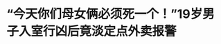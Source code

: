 <!DOCTYPE html>
<html lang="zh-CN">

<head>
    
<title>“今天你们母女俩必须死一个！”19岁男子入室行凶后竟淡定点外卖报警_腾讯新闻</title>
<meta name="keywords" content="李莉,李辉,永康,母女,外卖,大象,浙江,金华市,妇女,康复治疗">
<meta name="description" content="大象新闻记者 安芳 彭勃不会说话，无法坐立，经历近一年的抢救和康复治疗，36岁的李莉依然只能依靠哥哥照顾活着。曾经，她是一名精干的销售人员，在浙江永康一服装店做到店长的位置。2024年6月16日的一场劫难改变了一切，为保护女儿，李莉被入室抢劫的歹徒疯狂袭击，导致缺血缺氧性脑病，认知、肢体功能障碍。更为悲惨的是...">
<meta name="author" content="腾讯网">
<meta name="copyright" content="Copyright 1998 - 2025 Tencent. All Rights Reserved">
<meta property="og:type" content="news" />

<meta property="og:title" content="“今天你们母女俩必须死一个！”19岁男子入室行凶后竟淡定点外卖报警_腾讯新闻" />
<meta property="og:description" content="大象新闻记者 安芳 彭勃不会说话，无法坐立，经历近一年的抢救和康复治疗，36岁的李莉依然只能依靠哥哥照顾活着。曾经，她是一名精干的销售人员，在浙江永康一服装店做到店长的位置。2024年6月16日的一场劫难改变了一切，为保护女儿，李莉被入室抢劫的歹徒疯狂袭击，导致缺血缺氧性脑病，认知、肢体功能障碍。更为悲惨的是..." />
<meta property="og:url" content="https://news.qq.com/rain/a/20250525A02RIZ00" />
<meta property="og:image" content="https://inews.gtimg.com/news_ls/OX8omYlPURPYIgmKjapmfZ6TUAKzqZ-ZL4WO7Fs4HRZEcAA_640330/0" />
<meta property="article:author" content="大象新闻" />
<meta property="article:published_time" content="2025-05-25 10:32:06" />
<meta property="category" content="social" />

<meta name="baidu-site-verification" content="jJeIJ5X7pP" />
    <meta charset="utf-8" />
<meta http-equiv="X-UA-Compatible" content="IE=Edge" />
<meta name="viewport" content="width=device-width, initial-scale=1, shrink-to-fit=no" />
<link rel="dns-prefetch" href="mat1.gtimg.com">
<link rel="dns-prefetch" href="i.news.qq.com">
<link rel="shortcut icon" href="https://mat1.gtimg.com/qqcdn/qqindex2021/favicon.ico">
<script nomodule="true" src="https://mat1.gtimg.com/qqcdn/qqindex2021/common-static/20240515201444/core3-37-1.min.js"></script>
<script>
  try {
    if (!window.IntersectionObserver) {
      var observerScript = document.createElement('script');
      observerScript.src = "https://mat1.gtimg.com/qqcdn/qqindex2021/common-static/20241024141058/intersection-observer-polyfill.js";
      document.head.appendChild(observerScript);
    }
  } catch (error) {}
</script>

<script>
  try {
    if (!Element.prototype.scrollTo) {
      var scrollScript = document.createElement('script');
      scrollScript.src = "https://mat1.gtimg.com/qqcdn/qqindex2021/common-static/20241025153001/scroll-behavior-polyfill.js";
      document.head.appendChild(scrollScript);
    }
  } catch (error) {}
</script>
<script>
  try {
    if ('scrollRestoration' in window.history) {
      window.history.scrollRestoration = 'manual';
    }
    window.isPcClient = Boolean(window.electron) && (
      window.navigator.userAgent.indexOf('pc-client') > 0 ||
      window.navigator.userAgent.indexOf('TencentNews') > 0
    );
  } catch {}
</script>
<script>
  try {
    if (window.isPcClient) {
      var bodyStyle = document.createElement('style');
      bodyStyle.innerText = 'body{ zoom: 0.95 }';
      document.head.appendChild(bodyStyle);
    }
  } catch {}
</script>
<script>
  window.DATA = {"url":"https://view.inews.qq.com/a/20250525A02RIZ00","article_id":"20250525A02RIZ00","article_type":"0","title":"“今天你们母女俩必须死一个！”19岁男子入室行凶后竟淡定点外卖报警","desc":"大象新闻记者 安芳 彭勃不会说话，无法坐立，经历近一年的抢救和康复治疗，36岁的李莉依然只能依靠哥哥照顾活着。曾经，她是一名精干的销售人员，在浙江永康一服装店做到店长的位置。2024年6月16日的一场劫难改变了一切，为保护女儿，李莉被入室抢劫的歹徒疯狂袭击，导致缺血缺氧性脑病，认知、肢体功能障碍。更为悲惨的是...","iNewsRecommendLevel":1,"abstract":"大象新闻记者 安芳 彭勃不会说话，无法坐立，经历近一年的抢救和康复治疗，36岁的李莉依然只能依靠哥哥照顾活着。曾经，她是一名精干的销售人员，在浙江永康一服装店做到店长的位置。2024年6月16日的一场劫难改变了一切，为保护女儿，李莉被入室抢劫的歹徒疯狂袭击，导致缺血缺氧性脑病，认知、肢体功能障碍。更为悲惨的是...","catalog1":"social","ad_channel_sign":"news","introduction":"","media":"大象新闻","media_id":"17526939","pubtime":"2025-05-25 10:32:06","comment_id":"8414685472","political":0,"cmsId":"20250525A02RIZ00","cms_id":"20250525A02RIZ00","closeAllAd":0,"closeAllFavorite":false,"originContent":{"directory":{"ai_list":[{"desc":"入室歹徒滥施暴行致人重伤","link":"AIPOS_0"},{"desc":"年轻母亲舍身护女深陷困境","link":"AIPOS_1"},{"desc":"歹徒行凶后还点了外卖","link":"AIPOS_2"},{"desc":"女子大脑萎缩如90岁老人","link":"AIPOS_3"},{"desc":"嫌疑人家属拒绝露面","link":"AIPOS_4"}],"enable":1,"list":null},"key_points_show":["36岁的李莉在保护女儿免受入室抢劫歹徒侵害时，遭到疯狂袭击，导致缺血缺氧性脑病，认知、肢体功能障碍。","歹徒行凶后还点了外卖，因送错地址将外卖退回，随后报警称自己杀人。","李莉家庭已债台高筑，后续康复治疗难以为继，急需社会帮助。","然而，嫌疑人家属拒绝露面，李莉一家不得不自行承担巨额的医疗费用。","目前，李莉的病情正在逐渐好转，但家庭经济压力巨大，希望有专业的心理医生能帮助她们走出心理阴影。"],"text":"\u003cdiv class=\"rich_media_content\"\u003e\u003c!--VIDEO_0--\u003e\u003cspan style=\"text-align: center;font-size: 13px;color: rgb(136, 136, 136); line-height: 14px;margin-bottom: 22px;margin-top: 8px; display: block;\"\u003e\u003c/span\u003e\u003cp style=\"line-height: 30px; margin-bottom: 32px; margin-left: 0px; margin-right: 0px; margin-top: 0px; padding: 0px; text-align: start; text-indent: 0px\"\u003e\u003cspan style=\"letter-spacing: normal\"\u003e\u003cspan style=\"font-size: 18px\"\u003e\u003cspan style=\"color: rgb(74, 74, 74)\"\u003e大象新闻记者 安芳 彭勃\u003c/span\u003e\u003c/span\u003e\u003c/span\u003e\u003c/p\u003e\u003cp style=\"line-height: 30px; margin-bottom: 32px; margin-left: 0px; margin-right: 0px; margin-top: 0px; padding: 0px; text-align: start; text-indent: 0px\"\u003e\u003cspan style=\"letter-spacing: normal\"\u003e\u003cspan style=\"font-size: 18px\"\u003e\u003cspan style=\"color: rgb(74, 74, 74)\"\u003e\u003c!--AIPOS_0--\u003e不会说话，无法坐立，经历近一年的抢救和康复治疗，36岁的李莉依然只能依靠哥哥照顾活着。\u003c/span\u003e\u003c/span\u003e\u003c/span\u003e\u003c/p\u003e\u003cp style=\"line-height: 30px; margin-bottom: 32px; margin-left: 0px; margin-right: 0px; margin-top: 0px; padding: 0px; text-align: start; text-indent: 0px\"\u003e\u003cspan style=\"letter-spacing: normal\"\u003e\u003cspan style=\"font-size: 18px\"\u003e\u003cspan style=\"color: rgb(74, 74, 74)\"\u003e\u003c!--AIPOS_1--\u003e曾经，她是一名精干的销售人员，在浙江永康一服装店做到店长的位置。2024年6月16日的一场劫难改变了一切，为保护女儿，李莉被入室抢劫的歹徒疯狂袭击，导致缺血缺氧性脑病，认知、肢体功能障碍。\u003c/span\u003e\u003c/span\u003e\u003c/span\u003e\u003c/p\u003e\u003cp style=\"line-height: 30px; margin-bottom: 32px; margin-left: 0px; margin-right: 0px; margin-top: 0px; padding: 0px; text-align: start; text-indent: 0px\"\u003e\u003cspan style=\"letter-spacing: normal\"\u003e\u003cspan style=\"font-size: 18px\"\u003e\u003cspan style=\"color: rgb(74, 74, 74)\"\u003e更为悲惨的是，虽然歹徒落网，但19岁的他没有赔偿能力，李莉的家庭已债台高筑，后续康复治疗难以为继。\u003c/span\u003e\u003c/span\u003e\u003c/span\u003e\u003c/p\u003e\u003cp style=\"line-height: 30px; margin-bottom: 32px; margin-left: 0px; margin-right: 0px; margin-top: 0px; padding: 0px; text-align: start; text-indent: 0px\"\u003e\u003cspan style=\"letter-spacing: normal\"\u003e\u003cspan style=\"font-size: 18px\"\u003e\u003cstrong\u003e\u003cspan style=\"color: rgb(74, 74, 74)\"\u003e【意外】河南女子在浙江永康遭遇入室抢劫\u003c/span\u003e\u003c/strong\u003e\u003c/span\u003e\u003c/span\u003e\u003c/p\u003e\u003cp style=\"line-height: 30px; margin-bottom: 32px; margin-left: 0px; margin-right: 0px; margin-top: 0px; padding: 0px; text-align: start; text-indent: 0px\"\u003e\u003cspan style=\"letter-spacing: normal\"\u003e\u003cspan style=\"font-size: 18px\"\u003e\u003cspan style=\"color: rgb(74, 74, 74)\"\u003e近日，在河南新乡，大象新闻记者见到了求助人李辉，和躺在病床上的李莉。“这是我亲妹妹，可我认不出来，我第一眼认不出来。”回忆去年在重症监护室的情景，哥哥李辉依然禁不住声音颤抖，“她整个头水肿得，那真是跟肩一样宽。”\u003c/span\u003e\u003c/span\u003e\u003c/span\u003e\u003c/p\u003e\u003cp style=\"line-height: 30px; margin-bottom: 32px; margin-left: 0px; margin-right: 0px; margin-top: 0px; padding: 0px; text-align: start; text-indent: 0px\"\u003e\u003cspan style=\"letter-spacing: normal\"\u003e\u003cspan style=\"font-size: 18px\"\u003e\u003cspan style=\"color: rgb(74, 74, 74)\"\u003e2024年6月16日是个星期天。据李辉介绍，妹妹李莉当天带着女儿在她务工的服装店里忙碌。午饭过后，孩子独自上楼回家拿作业。她们租住的公寓就在服装店所在的商场楼上。万万没想到，此时房间内竟潜入了一名入室盗窃的歹徒。歹徒见到孩子，不仅没有躲闪，反而将孩子绑了起来，还将手机夺走，切断孩子与外界的联系。\u003c/span\u003e\u003c/span\u003e\u003c/span\u003e\u003c/p\u003e\u003cp style=\"-webkit-text-stroke-width: 0px; border: 0px; color: rgb(74, 74, 74); font-size: 18px; font-style: normal; font-variant-caps: normal; font-variant-ligatures: normal; font-weight: 500; letter-spacing: normal; line-height: 30px !important; margin-bottom: 32px !important; margin-left: 0px; margin-right: 0px; margin-top: 0px; orphans: 2; padding: 0px; text-align: start; text-decoration-color: initial; text-decoration-style: initial; text-decoration-thickness: initial; text-transform: none; white-space: normal; widows: 2; word-spacing: 0px\" data-exeditor-arbitrary-box=\"image-box\"\u003e\u003c!--IMG_0--\u003e\u003c/p\u003e\u003cp style=\"line-height: 30px; margin-bottom: 32px; margin-left: 0px; margin-right: 0px; margin-top: 0px; padding: 0px; text-align: start; text-indent: 0px\"\u003e\u003cspan style=\"letter-spacing: normal\"\u003e\u003cspan style=\"font-size: 18px\"\u003e\u003cspan style=\"color: rgb(74, 74, 74)\"\u003e李莉察觉孩子上楼许久未回，便打电话询问，却始终无人接听。放心不下的李莉赶紧上楼查看。公寓走廊的监控显示，李莉打开房间门的瞬间，一名持刀歹徒冲出门外，将她逼到了电梯口的位置，两人有言语交涉，几分钟后，李莉被歹徒拽回了房间。\u003c/span\u003e\u003c/span\u003e\u003c/span\u003e\u003c/p\u003e\u003cp style=\"line-height: 30px; margin-bottom: 32px; margin-left: 0px; margin-right: 0px; margin-top: 0px; padding: 0px; text-align: start; text-indent: 0px\"\u003e\u003cspan style=\"letter-spacing: normal\"\u003e\u003cspan style=\"font-size: 18px\"\u003e\u003cstrong\u003e\u003cspan style=\"color: rgb(74, 74, 74)\"\u003e【嚣张】歹徒行凶后还点了外卖\u003c/span\u003e\u003c/strong\u003e\u003c/span\u003e\u003c/span\u003e\u003c/p\u003e\u003cp style=\"line-height: 30px; margin-bottom: 32px; margin-left: 0px; margin-right: 0px; margin-top: 0px; padding: 0px; text-align: start; text-indent: 0px\"\u003e\u003cspan style=\"letter-spacing: normal\"\u003e\u003cspan style=\"font-size: 18px\"\u003e\u003cspan style=\"color: rgb(74, 74, 74)\"\u003e\u003c!--AIPOS_2--\u003e据李辉介绍，他在该案庭审现场旁听时得知，歹徒是拿李莉女儿的性命胁迫李莉放弃抵抗返回房间的。抢走财物后，歹徒并不收手，继续威胁李莉母女：“今天你们俩必须死一个！我杀完人就让警察枪毙我！”行凶后歹徒还给自己点了一份外卖，但因送错地址，他直接告诉外卖员：“送错了，我不要了，给你吧。”随后，歹徒拨通报警电话：“我杀人了，你们来抓我吧。”\u003c/span\u003e\u003c/span\u003e\u003c/span\u003e\u003c!--MID_AD_0--\u003e\u003c!--EOP_0--\u003e\u003c/p\u003e\u003c!--MID_ARTICLE_AD_0--\u003e\u003c!--PARAGRAPH_0--\u003e\u003cp style=\"line-height: 30px; margin-bottom: 32px; margin-left: 0px; margin-right: 0px; margin-top: 0px; padding: 0px; text-align: start; text-indent: 0px\"\u003e\u003cspan style=\"letter-spacing: normal\"\u003e\u003cspan style=\"font-size: 18px\"\u003e\u003cspan style=\"color: rgb(74, 74, 74)\"\u003e当警察赶到现场破门而入时，房间内的景象令人触目惊心。歹徒不仅抢劫了李莉身上的财物，还对她实施了残忍的暴力行为。警方告诉李辉，歹徒先是用手掐住妹妹的脖子长达十几分钟，随后又用衣服勒住妹妹的脖子，直到昏死过去。在妹妹失去意识后，歹徒还嫌她呼吸的声音吵闹，竟用枕头捂住她的头部。13岁的外甥女目睹了整个过程，心中充满恐惧。\u003c/span\u003e\u003c/span\u003e\u003c/span\u003e\u003c/p\u003e\u003cp style=\"-webkit-text-stroke-width: 0px; border: 0px; color: rgb(74, 74, 74); font-size: 18px; font-style: normal; font-variant-caps: normal; font-variant-ligatures: normal; font-weight: 500; letter-spacing: normal; line-height: 30px !important; margin-bottom: 32px !important; margin-left: 0px; margin-right: 0px; margin-top: 0px; orphans: 2; padding: 0px; text-align: start; text-decoration-color: initial; text-decoration-style: initial; text-decoration-thickness: initial; text-transform: none; white-space: normal; widows: 2; word-spacing: 0px\" data-exeditor-arbitrary-box=\"image-box\"\u003e\u003c!--IMG_1--\u003e\u003c/p\u003e\u003cp style=\"text-align: center\" class=\"qqnews_image_desc\"\u003e\u003cspan style=\"font-size: 14px\"\u003e\u003cspan style=\"color: rgb(102, 102, 102)\"\u003e(李莉和女儿事发前的日常生活照)\u003c/span\u003e\u003c/span\u003e\u003c/p\u003e\u003cp style=\"line-height: 30px; margin-bottom: 32px; margin-left: 0px; margin-right: 0px; margin-top: 0px; padding: 0px; text-align: start; text-indent: 0px\"\u003e\u003cspan style=\"letter-spacing: normal\"\u003e\u003cspan style=\"font-size: 18px\"\u003e\u003cspan style=\"color: rgb(74, 74, 74)\"\u003e李辉介绍，妹妹被送往当地医院后，四肢僵硬，头部严重水肿，眼睛无法睁开，没有任何意识，被诊断为缺血缺氧性脑病。李辉闻讯赶到浙江永康见到在重症监护室的妹妹时，她的头部肿胀得如同肩膀一样宽，面容几乎无法辨认。\u003c/span\u003e\u003c/span\u003e\u003c/span\u003e\u003c/p\u003e\u003cp style=\"-webkit-text-stroke-width: 0px; border: 0px; color: rgb(74, 74, 74); font-size: 18px; font-style: normal; font-variant-caps: normal; font-variant-ligatures: normal; font-weight: 500; letter-spacing: normal; line-height: 30px !important; margin-bottom: 32px !important; margin-left: 0px; margin-right: 0px; margin-top: 0px; orphans: 2; padding: 0px; text-align: start; text-decoration-color: initial; text-decoration-style: initial; text-decoration-thickness: initial; text-transform: none; white-space: normal; widows: 2; word-spacing: 0px\" data-exeditor-arbitrary-box=\"image-box\"\u003e\u003c!--IMG_2--\u003e\u003c/p\u003e\u003cp style=\"line-height: 30px; margin-bottom: 32px; margin-left: 0px; margin-right: 0px; margin-top: 0px; padding: 0px; text-align: start; text-indent: 0px\"\u003e\u003cspan style=\"letter-spacing: normal\"\u003e\u003cspan style=\"font-size: 18px\"\u003e\u003cspan style=\"color: rgb(74, 74, 74)\"\u003e经过医生的全力抢救，李莉才逐渐恢复了部分意识，但身体机能受到严重影响。随后，当地组织了专家会诊。专家认为，虽然李莉的病情十分严重，但仍有挽回的希望，建议尽早针对脑部缺氧进行高压氧治疗。然而，永康当地医院并不具备高压氧治疗的条件。家人迅速将她转院至杭州武警医院。随后，李莉意识逐渐恢复，但一直无法用语言沟通，也无法坐起。\u003c/span\u003e\u003c/span\u003e\u003c/span\u003e\u003c!--MID_AD_1--\u003e\u003c!--EOP_1--\u003e\u003c/p\u003e\u003c!--MID_ARTICLE_AD_1--\u003e\u003c!--PARAGRAPH_1--\u003e\u003cp style=\"line-height: 30px; margin-bottom: 32px; margin-left: 0px; margin-right: 0px; margin-top: 0px; padding: 0px; text-align: start; text-indent: 0px\"\u003e\u003cspan style=\"letter-spacing: normal\"\u003e\u003cspan style=\"font-size: 18px\"\u003e\u003cstrong\u003e\u003cspan style=\"color: rgb(74, 74, 74)\"\u003e【伤痛】36岁女子大脑萎缩如90岁老人\u003c/span\u003e\u003c/strong\u003e\u003c/span\u003e\u003c/span\u003e\u003c/p\u003e\u003cp style=\"line-height: 30px; margin-bottom: 32px; margin-left: 0px; margin-right: 0px; margin-top: 0px; padding: 0px; text-align: start; text-indent: 0px\"\u003e\u003cspan style=\"letter-spacing: normal\"\u003e\u003cspan style=\"font-size: 18px\"\u003e\u003cspan style=\"color: rgb(74, 74, 74)\"\u003e\u003c!--AIPOS_3--\u003e去年10月，李莉做了脑部CT，医生告诉李辉，李莉的年龄是36岁，然而她的大脑萎缩程度相当于八九十岁的老人。尽管如此，家人仍然没有放弃她的康复治疗。家人又带着她回到河南老家，目前在新乡一中医院进行康复治疗。\u003c/span\u003e\u003c/span\u003e\u003c/span\u003e\u003c/p\u003e\u003cp style=\"-webkit-text-stroke-width: 0px; border: 0px; color: rgb(74, 74, 74); font-size: 18px; font-style: normal; font-variant-caps: normal; font-variant-ligatures: normal; font-weight: 500; letter-spacing: normal; line-height: 30px !important; margin-bottom: 32px !important; margin-left: 0px; margin-right: 0px; margin-top: 0px; orphans: 2; padding: 0px; text-align: start; text-decoration-color: initial; text-decoration-style: initial; text-decoration-thickness: initial; text-transform: none; white-space: normal; widows: 2; word-spacing: 0px\" data-exeditor-arbitrary-box=\"image-box\"\u003e\u003c!--IMG_3--\u003e\u003c/p\u003e\u003cp style=\"line-height: 30px; margin-bottom: 32px; margin-left: 0px; margin-right: 0px; margin-top: 0px; padding: 0px; text-align: start; text-indent: 0px\"\u003e\u003cspan style=\"letter-spacing: normal\"\u003e\u003cspan style=\"font-size: 18px\"\u003e\u003cspan style=\"color: rgb(74, 74, 74)\"\u003e“你看关节，这都属于屈曲，张力都比较高，伸都伸不开。她主要是一个缺血缺氧性脑病引起的认知、肢体功能障碍，现在后遗症还是比较明显，恢复起来比较慢。”张永利是李莉的主治医生，他告诉记者，现在李莉在接受艾灸、经络疏通疗法、针灸、局部中医理疗等康复治疗手法，目前认知改善还不错，可以有简单的肢体交流，肢体功能僵硬也有好转。\u003c/span\u003e\u003c/span\u003e\u003c/span\u003e\u003c!--MID_AD_2--\u003e\u003c!--EOP_2--\u003e\u003c/p\u003e\u003c!--MID_ARTICLE_AD_2--\u003e\u003c!--PARAGRAPH_2--\u003e\u003cp style=\"line-height: 30px; margin-bottom: 32px; margin-left: 0px; margin-right: 0px; margin-top: 0px; padding: 0px; text-align: start; text-indent: 0px\"\u003e\u003cspan style=\"letter-spacing: normal\"\u003e\u003cspan style=\"font-size: 18px\"\u003e\u003cspan style=\"color: rgb(74, 74, 74)\"\u003e这场突如其来的灾难不仅给李莉的身体带来了巨大的伤害，还给她的心理造成了深深的创伤。她时常会因为惊吓过度而半夜惊醒，醒来后便哭得十分伤心。她无法接受自己变成如今这般模样，这种心理压力让她难以承受。李辉不得不放弃工作，全身心照顾和陪伴妹妹。同时，李莉也急需专业的心理疏导来帮助她走出阴影。\u003c/span\u003e\u003c/span\u003e\u003c/span\u003e\u003c!--MID_AD_3--\u003e\u003c!--EOP_3--\u003e\u003c/p\u003e\u003c!--MID_ARTICLE_AD_3--\u003e\u003c!--PARAGRAPH_3--\u003e\u003cp style=\"line-height: 30px; margin-bottom: 32px; margin-left: 0px; margin-right: 0px; margin-top: 0px; padding: 0px; text-align: start; text-indent: 0px\"\u003e\u003cspan style=\"letter-spacing: normal\"\u003e\u003cspan style=\"font-size: 18px\"\u003e\u003cspan style=\"color: rgb(74, 74, 74)\"\u003e与此同时，目睹了整个暴行过程的13岁女孩也受到了极大的心理打击。尽管家人和学校老师以及永康当地妇联、红十字会都曾尝试对她进行心理疏导，但她始终不愿意与人沟通，内心的伤痛难以抚平。而李莉的丈夫之前就患有抑郁症，现在因为家庭变故，病情愈加严重。\u003c/span\u003e\u003c/span\u003e\u003c/span\u003e\u003c/p\u003e\u003cp style=\"line-height: 30px; margin-bottom: 32px; margin-left: 0px; margin-right: 0px; margin-top: 0px; padding: 0px; text-align: start; text-indent: 0px\"\u003e\u003cspan style=\"letter-spacing: normal\"\u003e\u003cspan style=\"font-size: 18px\"\u003e\u003cstrong\u003e\u003cspan style=\"color: rgb(74, 74, 74)\"\u003e【求助】嫌疑人家属拒绝露面 女子一家急需社会帮助\u003c/span\u003e\u003c/strong\u003e\u003c/span\u003e\u003c/span\u003e\u003c/p\u003e\u003cp style=\"line-height: 30px; margin-bottom: 32px; margin-left: 0px; margin-right: 0px; margin-top: 0px; padding: 0px; text-align: start; text-indent: 0px\"\u003e\u003cspan style=\"letter-spacing: normal\"\u003e\u003cspan style=\"font-size: 18px\"\u003e\u003cspan style=\"color: rgb(74, 74, 74)\"\u003e\u003c!--AIPOS_4--\u003e实施这起恶性案件的犯罪嫌疑人目前已被警方控制，但19岁的他并不具备赔偿能力。案发至今，犯罪嫌疑人父母始终未曾露面，这使得李辉一家不得不自行承担巨额的医疗费用。永康当地政府和派出所虽然尽力帮助他们筹集救助金，申请低保等补助，但长期的治疗和康复费用已将李辉兄妹的家庭掏空。李辉告诉记者，目前，他们已经花费了八九十万的治疗费用，为了给妹妹治病，李辉四处借钱，甚至在网上各个平台借贷。\u003c/span\u003e\u003c/span\u003e\u003c/span\u003e\u003c/p\u003e\u003cp style=\"-webkit-text-stroke-width: 0px; border: 0px; color: rgb(74, 74, 74); font-size: 18px; font-style: normal; font-variant-caps: normal; font-variant-ligatures: normal; font-weight: 500; letter-spacing: normal; line-height: 30px !important; margin-bottom: 32px !important; margin-left: 0px; margin-right: 0px; margin-top: 0px; orphans: 2; padding: 0px; text-align: start; text-decoration-color: initial; text-decoration-style: initial; text-decoration-thickness: initial; text-transform: none; white-space: normal; widows: 2; word-spacing: 0px\" data-exeditor-arbitrary-box=\"image-box\"\u003e\u003c!--IMG_4--\u003e\u003c/p\u003e\u003cp style=\"line-height: 30px; margin-bottom: 32px; margin-left: 0px; margin-right: 0px; margin-top: 0px; padding: 0px; text-align: start; text-indent: 0px\"\u003e\u003cspan style=\"letter-spacing: normal\"\u003e\u003cspan style=\"font-size: 18px\"\u003e\u003cspan style=\"color: rgb(74, 74, 74)\"\u003e如今，李莉的病情正在逐渐好转。哪怕最后的结果仅仅是能实现生活自理，李辉和家人也甘愿拼尽所有。然而，长期的治疗康复已让他们债台高筑，接下来的康复治疗如何支撑，李辉一筹莫展。另外，李莉和她的女儿一直生活在惊惧之中，这也让李辉心痛不已，他希望有专业的心理医生能帮助她们走出心理阴影。\u003c/span\u003e\u003c/span\u003e\u003c/span\u003e\u003c!--MID_AD_4--\u003e\u003c!--EOP_4--\u003e\u003c/p\u003e\u003c!--MID_ARTICLE_AD_4--\u003e\u003c!--PARAGRAPH_4--\u003e\u003cp style=\"line-height: 30px; margin-bottom: 32px; margin-left: 0px; margin-right: 0px; margin-top: 0px; padding: 0px; text-align: start; text-indent: 0px\"\u003e\u003cspan style=\"letter-spacing: normal\"\u003e\u003cspan style=\"font-size: 18px\"\u003e\u003cspan style=\"color: rgb(74, 74, 74)\"\u003e(文中李辉、李莉均为化名)\u003c/span\u003e\u003c/span\u003e\u003c/span\u003e\u003c/p\u003e\u003cp style=\"line-height: 30px; margin-bottom: 32px; margin-left: 0px; margin-right: 0px; margin-top: 0px; padding: 0px; text-align: center; text-indent: 0px\"\u003e\u003cspan style=\"letter-spacing: normal\"\u003e\u003cspan style=\"font-size: 18px\"\u003e\u003cspan style=\"color: rgb(74, 74, 74)\"\u003e急难愁盼，找大象帮\u003c/span\u003e\u003c/span\u003e\u003c/span\u003e\u003c/p\u003e\u003cp style=\"line-height: 30px; margin-bottom: 32px; margin-left: 0px; margin-right: 0px; margin-top: 0px; padding: 0px; text-align: center; text-indent: 0px\"\u003e\u003cspan style=\"letter-spacing: normal\"\u003e\u003cspan style=\"font-size: 18px\"\u003e\u003cspan style=\"color: rgb(74, 74, 74)\"\u003e如果你有任何问题\u003c/span\u003e\u003c/span\u003e\u003c/span\u003e\u003c/p\u003e\u003cp style=\"line-height: 30px; margin-bottom: 32px; margin-left: 0px; margin-right: 0px; margin-top: 0px; padding: 0px; text-align: center; text-indent: 0px\"\u003e\u003cspan style=\"letter-spacing: normal\"\u003e\u003cspan style=\"font-size: 18px\"\u003e\u003cspan style=\"color: rgb(74, 74, 74)\"\u003e都可以扫描二维码一键求助\u003c/span\u003e\u003c/span\u003e\u003c/span\u003e\u003c/p\u003e\u003cp style=\"line-height: 30px; margin-bottom: 32px; margin-left: 0px; margin-right: 0px; margin-top: 0px; padding: 0px; text-align: center; text-indent: 0px\"\u003e\u003cspan style=\"letter-spacing: normal\"\u003e\u003cspan style=\"font-size: 18px\"\u003e\u003cspan style=\"color: rgb(74, 74, 74)\"\u003e或拨打电话0371-65888888\u003c/span\u003e\u003c/span\u003e\u003c/span\u003e\u003c/p\u003e\u003cp style=\"line-height: 30px; margin-bottom: 32px; margin-left: 0px; margin-right: 0px; margin-top: 0px; padding: 0px; text-align: center; text-indent: 0px\"\u003e\u003cspan style=\"letter-spacing: normal\"\u003e\u003cspan style=\"font-size: 18px\"\u003e\u003cspan style=\"color: rgb(74, 74, 74)\"\u003e河南广电全媒体记者和相关部门一起关注您的难题！\u003c/span\u003e\u003c/span\u003e\u003c/span\u003e\u003c/p\u003e\u003cdiv powered-by=\"qqnews_ex-editor\"\u003e\u003c/div\u003e\u003cstyle\u003e.rich_media_content{--news-tabel-th-night-color: #444444;--news-font-day-color: #333;--news-font-night-color: #d9d9d9;--news-bottom-distance: 22px}.rich_media_content p:not([data-exeditor-arbitrary-box=image-box]){letter-spacing:.5px;line-height:30px;margin-bottom:var(--news-bottom-distance);word-wrap:break-word}.rich_media_content{color:var(--news-font-day-color);font-size:18px}@media(prefers-color-scheme:dark){body:not([data-weui-theme=light]):not([dark-mode-disable=true]) .rich_media_content p:not([data-exeditor-arbitrary-box=image-box]){letter-spacing:.5px;line-height:30px;margin-bottom:var(--news-bottom-distance);word-wrap:break-word}body:not([data-weui-theme=light]):not([dark-mode-disable=true]) .rich_media_content{color:var(--news-font-night-color)}}.data_color_scheme_dark .rich_media_content p:not([data-exeditor-arbitrary-box=image-box]){letter-spacing:.5px;line-height:30px;margin-bottom:var(--news-bottom-distance);word-wrap:break-word}.data_color_scheme_dark .rich_media_content{color:var(--news-font-night-color)}.data_color_scheme_dark .rich_media_content{font-size:18px}.rich_media_content p[data-exeditor-arbitrary-box=image-box]{margin-bottom:11px}.rich_media_content\u003ediv:not(.qnt-video),.rich_media_content\u003esection{margin-bottom:var(--news-bottom-distance)}.rich_media_content hr{margin-bottom:var(--news-bottom-distance)}.rich_media_content .link_list{margin:0;margin-top:20px;min-height:0!important}.rich_media_content blockquote{background:#f9f9f9;border-left:6px solid #ccc;margin:1.5em 10px;padding:.5em 10px}.rich_media_content blockquote p{margin-bottom:0!important}.data_color_scheme_dark .rich_media_content blockquote{background:#323232}@media(prefers-color-scheme:dark){body:not([data-weui-theme=light]):not([dark-mode-disable=true]) .rich_media_content blockquote{background:#323232}}.rich_media_content ol[data-ex-list]{--ol-start: 1;--ol-list-style-type: decimal;list-style-type:none;counter-reset:olCounter calc(var(--ol-start,1) - 1);position:relative}.rich_media_content ol[data-ex-list]\u003eli\u003e:first-child::before{content:counter(olCounter,var(--ol-list-style-type)) '. ';counter-increment:olCounter;font-variant-numeric:tabular-nums;display:inline-block}.rich_media_content ul[data-ex-list]{--ul-list-style-type: circle;list-style-type:none;position:relative}.rich_media_content ul[data-ex-list].nonUnicode-list-style-type\u003eli\u003e:first-child::before{content:var(--ul-list-style-type) ' ';font-variant-numeric:tabular-nums;display:inline-block;transform:scale(0.5)}.rich_media_content ul[data-ex-list].unicode-list-style-type\u003eli\u003e:first-child::before{content:var(--ul-list-style-type) ' ';font-variant-numeric:tabular-nums;display:inline-block;transform:scale(0.8)}.rich_media_content ol:not([data-ex-list]){padding-left:revert}.rich_media_content ul:not([data-ex-list]){padding-left:revert}.rich_media_content table{display:table;border-collapse:collapse;margin-bottom:var(--news-bottom-distance)}.rich_media_content table th,.rich_media_content table td{word-wrap:break-word;border:1px solid #ddd;white-space:nowrap;padding:2px 5px}.rich_media_content table th{font-weight:700;background-color:#f0f0f0;text-align:left}.rich_media_content table p{margin-bottom:0!important}.data_color_scheme_dark .rich_media_content table th{background:var(--news-tabel-th-night-color)}@media(prefers-color-scheme:dark){body:not([data-weui-theme=light]):not([dark-mode-disable=true]) .rich_media_content table th{background:var(--news-tabel-th-night-color)}}.rich_media_content .qqnews_image_desc,.rich_media_content p[type=om-image-desc]{line-height:20px!important;text-align:center!important;font-size:14px!important;color:#666!important}.rich_media_content div[data-exeditor-arbitrary-box=wrap]:not([data-exeditor-arbitrary-box-special-style]){max-width:100%}.rich_media_content .qqnews-content{--wmfont: 0;--wmcolor: transparent;font-size:var(--wmfont);color:var(--wmcolor);line-height:var(--wmfont)!important;margin-bottom:var(--wmfont)!important}.rich_media_content .qqnews_sign_emphasis{background:#f7f7f7}.rich_media_content .qqnews_sign_emphasis ol{word-wrap:break-word;border:none;color:#5c5c5c;line-height:28px;list-style:none;margin:14px 0 6px;padding:16px 15px 4px}.rich_media_content .qqnews_sign_emphasis p{margin-bottom:12px!important}.rich_media_content .qqnews_sign_emphasis ol\u003eli\u003ep{padding-left:30px}.rich_media_content .qqnews_sign_emphasis ol\u003eli{list-style:none}.rich_media_content .qqnews_sign_emphasis ol\u003eli\u003ep:first-child::before{margin-left:-30px;content:counter(olCounter,decimal) ''!important;counter-increment:olCounter!important;font-variant-numeric:tabular-nums!important;background:#37f;border-radius:2px;color:#fff;font-size:15px;font-style:normal;text-align:center;line-height:18px;width:18px;height:18px;margin-right:12px;position:relative;top:-1px}.data_color_scheme_dark .rich_media_content .qqnews_sign_emphasis{background:#262626}.data_color_scheme_dark .rich_media_content .qqnews_sign_emphasis ol\u003eli\u003ep{color:#a9a9a9}@media(prefers-color-scheme:dark){body:not([data-weui-theme=light]):not([dark-mode-disable=true]) .rich_media_content .qqnews_sign_emphasis{background:#262626}body:not([data-weui-theme=light]):not([dark-mode-disable=true]) .rich_media_content .qqnews_sign_emphasis ol\u003eli\u003ep{color:#a9a9a9}}.rich_media_content h1,.rich_media_content h2,.rich_media_content h3,.rich_media_content h4,.rich_media_content h5,.rich_media_content h6{margin-bottom:var(--news-bottom-distance);font-weight:700}.rich_media_content h1{font-size:20px}.rich_media_content h2,.rich_media_content h3{font-size:19px}.rich_media_content h4,.rich_media_content h5,.rich_media_content h6{font-size:18px}.rich_media_content li:empty{display:none}.rich_media_content ul,.rich_media_content ol{margin-bottom:var(--news-bottom-distance)}.rich_media_content div\u003ep:only-child{margin-bottom:0!important}.rich_media_content .cms-cke-widget-title-wrap p{margin-bottom:0!important}\u003c/style\u003e\u003c/div\u003e","version":"v2"},"originAttribute":{"IMG_0":{"bigOrigUrl":"https://inews.gtimg.com/om_bt/OlOrBdpdwvDJxSN7QAgvHFXGl_AikyvMsmU4BsqG7uS_cAA/0","compressUrl":"https://inews.gtimg.com/om_bt/OlOrBdpdwvDJxSN7QAgvHFXGl_AikyvMsmU4BsqG7uS_cAA/641","desc":"","fullPic":"1","height":361,"imgurl0":"https://inews.gtimg.com/om_bt/OlOrBdpdwvDJxSN7QAgvHFXGl_AikyvMsmU4BsqG7uS_cAA/0","imgurl1000":"https://inews.gtimg.com/om_bt/OlOrBdpdwvDJxSN7QAgvHFXGl_AikyvMsmU4BsqG7uS_cAA/1000","islong":0,"origUrl":"https://inews.gtimg.com/om_bt/OlOrBdpdwvDJxSN7QAgvHFXGl_AikyvMsmU4BsqG7uS_cAA/641","size":747,"style":"display: inline-block; max-width: 100%; width: 960px","thumb":"https://inews.gtimg.com/om_bt/OlOrBdpdwvDJxSN7QAgvHFXGl_AikyvMsmU4BsqG7uS_cAA_181x181s/0","url":"https://inews.gtimg.com/om_bt/OlOrBdpdwvDJxSN7QAgvHFXGl_AikyvMsmU4BsqG7uS_cAA/641","width":641},"IMG_1":{"bigOrigUrl":"https://inews.gtimg.com/om_bt/OHmhrPJE94fHR5yQpxPab5Z42BSVK1dlTfa8AAx0_rvvIAA/0","compressUrl":"https://inews.gtimg.com/om_bt/OHmhrPJE94fHR5yQpxPab5Z42BSVK1dlTfa8AAx0_rvvIAA/641","desc":"","fullPic":"1","height":361,"imgurl0":"https://inews.gtimg.com/om_bt/OHmhrPJE94fHR5yQpxPab5Z42BSVK1dlTfa8AAx0_rvvIAA/0","imgurl1000":"https://inews.gtimg.com/om_bt/OHmhrPJE94fHR5yQpxPab5Z42BSVK1dlTfa8AAx0_rvvIAA/1000","islong":0,"origUrl":"https://inews.gtimg.com/om_bt/OHmhrPJE94fHR5yQpxPab5Z42BSVK1dlTfa8AAx0_rvvIAA/1000","size":1775,"style":"display: inline-block; max-width: 100%; width: 960px","thumb":"https://inews.gtimg.com/om_bt/OHmhrPJE94fHR5yQpxPab5Z42BSVK1dlTfa8AAx0_rvvIAA_181x181s/0","url":"https://inews.gtimg.com/om_bt/OHmhrPJE94fHR5yQpxPab5Z42BSVK1dlTfa8AAx0_rvvIAA/641","width":641},"IMG_2":{"bigOrigUrl":"https://inews.gtimg.com/om_bt/OqsYHBQKeTEfd2ibhd2oN-EGl5lXJ2Jf4tkgSex5HIBBkAA/0","compressUrl":"https://inews.gtimg.com/om_bt/OqsYHBQKeTEfd2ibhd2oN-EGl5lXJ2Jf4tkgSex5HIBBkAA/641","desc":"","fullPic":"1","height":361,"imgurl0":"https://inews.gtimg.com/om_bt/OqsYHBQKeTEfd2ibhd2oN-EGl5lXJ2Jf4tkgSex5HIBBkAA/0","imgurl1000":"https://inews.gtimg.com/om_bt/OqsYHBQKeTEfd2ibhd2oN-EGl5lXJ2Jf4tkgSex5HIBBkAA/1000","islong":0,"origUrl":"https://inews.gtimg.com/om_bt/OqsYHBQKeTEfd2ibhd2oN-EGl5lXJ2Jf4tkgSex5HIBBkAA/641","size":802,"style":"display: inline-block; max-width: 100%; width: 960px","thumb":"https://inews.gtimg.com/om_bt/OqsYHBQKeTEfd2ibhd2oN-EGl5lXJ2Jf4tkgSex5HIBBkAA_181x181s/0","url":"https://inews.gtimg.com/om_bt/OqsYHBQKeTEfd2ibhd2oN-EGl5lXJ2Jf4tkgSex5HIBBkAA/641","width":641},"IMG_3":{"bigOrigUrl":"https://inews.gtimg.com/om_bt/OR2KY7axkb0QLHDScnB5yHwSMbVyzkmpaVJccl9a2jC1kAA/0","compressUrl":"https://inews.gtimg.com/om_bt/OR2KY7axkb0QLHDScnB5yHwSMbVyzkmpaVJccl9a2jC1kAA/641","desc":"","fullPic":"1","height":361,"imgurl0":"https://inews.gtimg.com/om_bt/OR2KY7axkb0QLHDScnB5yHwSMbVyzkmpaVJccl9a2jC1kAA/0","imgurl1000":"https://inews.gtimg.com/om_bt/OR2KY7axkb0QLHDScnB5yHwSMbVyzkmpaVJccl9a2jC1kAA/1000","islong":0,"origUrl":"https://inews.gtimg.com/om_bt/OR2KY7axkb0QLHDScnB5yHwSMbVyzkmpaVJccl9a2jC1kAA/1000","size":1936,"style":"display: inline-block; max-width: 100%; width: 960px","thumb":"https://inews.gtimg.com/om_bt/OR2KY7axkb0QLHDScnB5yHwSMbVyzkmpaVJccl9a2jC1kAA_181x181s/0","url":"https://inews.gtimg.com/om_bt/OR2KY7axkb0QLHDScnB5yHwSMbVyzkmpaVJccl9a2jC1kAA/641","width":641},"IMG_4":{"bigOrigUrl":"https://inews.gtimg.com/om_bt/O8rvh7YN1vksmy6AuA97iW7gKnwaYcR8ewpDowbt8xYLAAA/0","compressUrl":"https://inews.gtimg.com/om_bt/O8rvh7YN1vksmy6AuA97iW7gKnwaYcR8ewpDowbt8xYLAAA/641","desc":"","fullPic":"1","height":361,"imgurl0":"https://inews.gtimg.com/om_bt/O8rvh7YN1vksmy6AuA97iW7gKnwaYcR8ewpDowbt8xYLAAA/0","imgurl1000":"https://inews.gtimg.com/om_bt/O8rvh7YN1vksmy6AuA97iW7gKnwaYcR8ewpDowbt8xYLAAA/1000","islong":0,"origUrl":"https://inews.gtimg.com/om_bt/O8rvh7YN1vksmy6AuA97iW7gKnwaYcR8ewpDowbt8xYLAAA/1000","size":1933,"style":"display: inline-block; max-width: 100%; width: 960px","thumb":"https://inews.gtimg.com/om_bt/O8rvh7YN1vksmy6AuA97iW7gKnwaYcR8ewpDowbt8xYLAAA_181x181s/0","url":"https://inews.gtimg.com/om_bt/O8rvh7YN1vksmy6AuA97iW7gKnwaYcR8ewpDowbt8xYLAAA/641","width":641},"VIDEO_0":{"asDownloader":"","asSensitiveNormal":"","aspect":"1.78","desc":"","duration":"04:01","height":360,"img":"https://inews.gtimg.com/om_ls/OcWISDMpqYBlLRqbpQRwety5ec9GITnNfdoxiQgI7YQRwAA/0","jumpword":"","playmode":1,"playurl":"http://inews.qq.com/webVideo?vid=x3090dcnkfd\u0026img=https%3A%2F%2Finews.gtimg.com%2Fom_ls%2FOcWISDMpqYBlLRqbpQRwety5ec9GITnNfdoxiQgI7YQRwAA%2F0\u0026appver=16.7.1_qqcom_7.2.40","screenType":-1,"style":"","title":"入室歹徒滥施暴行致人重伤 年轻母亲舍身护女深陷困境","vid":"x3090dcnkfd","videosourcetype":1,"width":640}},"selfDeclare":{},"userAddress":"河南","card":{"chlid":"17526939","chlname":"大象新闻","desc":"河南广播电视台大象新闻客户端官方企鹅号\n求助报料：0371-6588 8888","icon":"http://inews.gtimg.com/newsapp_ls/0/13790393390_200200/0","msgEntry":1,"uin":"ec883414843691e58a5924aaa4396362fa","update_frequency":"0","vip_desc":"河南广电集团《大象新闻》官方账号","vip_icon_night":"http://inews.gtimg.com/newsapp_ls/0/14876052067/0","vip_place":"left","vip_type":"30012","vip_icon":"http://inews.gtimg.com/newsapp_ls/0/14876051701/0","vip_type_new":"30012","suid":"8QMc2Xxa7YIUuTo=","liveInfo":{"roomID":"1366716512","roomStatus":"2","cms_id":"PLV2025052405100200","article_type":"575"},"cpLevel":1},"interationCount":{"like":43,"collect":7,"share":10},"payment_info":{},"article_is_pay":false,"payment_column_info_v1":{"is_column_pay":false,"read_count_all":0},"tag_info_item":null,"contentWordsNum":1955,"extraProperty":{"FeedbackDetailDisableInsert":1,"zanSkinType":""},"relateWelfare":{},"aiSwitch":true,"isOversize":false,"videoArr":[]};
</script>
<script>
  window.channelInfo = {"channelConfig":{"channelNav":[{"_auto_id":"1","active_alien_img":"","alien_img":"","channel_id":"news_news_home","is_local":"0","link":"https://www.qq.com","name_cn":"首页","name_en":"home"},{"_auto_id":"2","active_alien_img":"","alien_img":"","channel_id":"news_news_top","is_local":"0","link":"","name_cn":"要闻","name_en":"news"},{"_auto_id":"4","active_alien_img":"","alien_img":"","channel_id":"news_news_bj","is_local":"1","link":"","name_cn":"北京","name_en":"bj"},{"_auto_id":"5","active_alien_img":"","alien_img":"","channel_id":"news_news_finance","is_local":"0","link":"","name_cn":"财经","name_en":"finance"},{"_auto_id":"6","active_alien_img":"","alien_img":"","channel_id":"news_news_tech","is_local":"0","link":"","name_cn":"科技","name_en":"tech"},{"_auto_id":"7","active_alien_img":"","alien_img":"","channel_id":"tv","is_local":"0","link":"https://v.qq.com/channel/tv/?ptag=qqnews","name_cn":"电视剧","name_en":"tv"},{"_auto_id":"8","active_alien_img":"","alien_img":"","channel_id":"news_news_qa","is_local":"0","link":"","name_cn":"热问","name_en":"qa"},{"_auto_id":"9","active_alien_img":"","alien_img":"","channel_id":"news_news_ent","is_local":"0","link":"","name_cn":"娱乐","name_en":"ent"},{"_auto_id":"10","active_alien_img":"","alien_img":"","channel_id":"variety","is_local":"0","link":"https://v.qq.com/channel/variety/?ptag=qqnews","name_cn":"综艺","name_en":"variety"},{"_auto_id":"11","active_alien_img":"","alien_img":"","channel_id":"news_news_sports","is_local":"0","link":"","name_cn":"体育","name_en":"sports"},{"_auto_id":"13","active_alien_img":"","alien_img":"","channel_id":"news_news_nba","is_local":"0","link":"","name_cn":"NBA","name_en":"nba"},{"_auto_id":"14","active_alien_img":"","alien_img":"","channel_id":"news_news_world","is_local":"0","link":"","name_cn":"国际","name_en":"world"},{"_auto_id":"15","active_alien_img":"","alien_img":"","channel_id":"news_news_mil","is_local":"0","link":"","name_cn":"军事","name_en":"milite"},{"_auto_id":"16","active_alien_img":"","alien_img":"","channel_id":"news_news_auto","is_local":"0","link":"","name_cn":"汽车","name_en":"auto"},{"_auto_id":"17","active_alien_img":"","alien_img":"","channel_id":"news_news_house","is_local":"0","link":"","name_cn":"房产","name_en":"house"},{"_auto_id":"18","active_alien_img":"","alien_img":"","channel_id":"news_news_edu","is_local":"0","link":"","name_cn":"教育","name_en":"edu"},{"_auto_id":"19","active_alien_img":"","alien_img":"","channel_id":"news_news_antip","is_local":"0","link":"","name_cn":"健康","name_en":"health"},{"_auto_id":"20","active_alien_img":"","alien_img":"","channel_id":"news_news_video","is_local":"0","link":"","name_cn":"视频","name_en":"video"},{"_auto_id":"21","active_alien_img":"","alien_img":"","channel_id":"news_news_game","is_local":"0","link":"","name_cn":"游戏","name_en":"games"},{"_auto_id":"22","active_alien_img":"","alien_img":"","channel_id":"news_news_nchupin","is_local":"0","link":"","name_cn":"眼界","name_en":"chupin"},{"_auto_id":"24","active_alien_img":"","alien_img":"","channel_id":"news_news_football","is_local":"0","link":"","name_cn":"足球","name_en":"football"},{"_auto_id":"25","active_alien_img":"","alien_img":"","channel_id":"news_news_kepu","is_local":"0","link":"","name_cn":"科学","name_en":"kepu"},{"_auto_id":"26","active_alien_img":"","alien_img":"","channel_id":"news_news_digi","is_local":"0","link":"","name_cn":"数码","name_en":"digi"},{"_auto_id":"28","active_alien_img":"","alien_img":"","channel_id":"ymzx","is_local":"0","link":"https://gamer.qq.com/v2/cloudgame/game/96897?ichannel=txxwpc0Ftxxwpc1","name_cn":"元梦之星","name_en":"news_news_ymzx"},{"_auto_id":"31","active_alien_img":"","alien_img":"","channel_id":"movie","is_local":"0","link":"https://v.qq.com/channel/movie/?ptag=qqnews","name_cn":"电影","name_en":"movie"},{"_auto_id":"32","active_alien_img":"","alien_img":"","channel_id":"news_news_esport","is_local":"0","link":"","name_cn":"电竞","name_en":"esport"},{"_auto_id":"34","active_alien_img":"","alien_img":"","channel_id":"news_news_history","is_local":"0","link":"","name_cn":"历史","name_en":"history"},{"_auto_id":"35","active_alien_img":"","alien_img":"","channel_id":"news_news_baby","is_local":"0","link":"","name_cn":"育儿","name_en":"baby"},{"_auto_id":"36","active_alien_img":"","alien_img":"","channel_id":"hbjy","is_local":"0","link":"https://gp.qq.com/act/a20250421mnqlx/news.shtml","name_cn":"和平精英","name_en":"news_news_hbjy"},{"_auto_id":"37","active_alien_img":"","alien_img":"","channel_id":"cloud_gamer","is_local":"0","link":"https://gamer.qq.com/?ichannel=txxwpc0Ftxxwpc1","name_cn":"云游戏","name_en":"cloud_gamer"},{"_auto_id":"38","active_alien_img":"","alien_img":"","channel_id":"news_news_lic","is_local":"0","link":"","name_cn":"理财","name_en":"finance_licai"},{"_auto_id":"39","active_alien_img":"","alien_img":"","channel_id":"news_news_istock","is_local":"0","link":"","name_cn":"股票","name_en":"finance_stock"},{"_auto_id":"40","active_alien_img":"","alien_img":"","channel_id":"ren_min_shi_pin","is_local":"0","link":"https://news.qq.com/omn/author/8QMd3Hld74cbujbY?tab=om_video","name_cn":"人民视频","name_en":"ren_min_shi_pin"},{"_auto_id":"41","active_alien_img":"","alien_img":"","channel_id":"news_news_weather","is_local":"0","link":"https://tianqi.qq.com/index.htm","name_cn":"天气","name_en":"weather"}]}};
</script>
<script>
  window.articleConfig = {"rightConfig":[{"_auto_id":"1","category_key":"default","modules":"{\"moduleList\":[{\"title\":\"作者其他文章\",\"id\":\"user_article\"},{\"title\":\"精选视频\",\"id\":\"video_album\",\"videoType\":\"tag\",\"videoId\":\"aUepxrtchGM=\",\"isSticky\":0},{\"title\":\"下载条\",\"id\":\"download_banner\",\"isSticky\":1},{\"title\":\"热点榜\",\"id\":\"hot_rank_list\",\"isSticky\":1},{\"title\":\"广告推广\",\"id\":\"ssp_ad_module\",\"category\":\"ad_ssp\",\"loid\":\"109\",\"isSticky\":1},{\"title\":\"广告推广位\",\"id\":\"c2s_ad_module\",\"category\":\"right_c2s\",\"path\":\"QQcom_all_Rectangle-1|QQcom_all_Rectangle-2|QQcom_all_Rectangle-3\",\"isSticky\":1}]}"},{"_auto_id":"2","category_key":"ent","modules":"{\"moduleList\":[{\"title\":\"作者其他文章\",\"id\":\"user_article\"},{\"title\":\"精选视频\",\"id\":\"video_album\",\"videoType\":\"tag\",\"videoId\":\"aUepxrtchGM=\"},{\"title\":\"下载条\",\"id\":\"download_banner\",\"isSticky\":1},{\"title\":\"热点榜\",\"id\":\"hot_rank_list\",\"isSticky\":1},{\"title\":\"广告推广\",\"id\":\"ssp_ad_module\",\"category\":\"ad_ssp\",\"loid\":\"109\",\"isSticky\":1},{\"title\":\"广告推广\",\"id\":\"ssp_ad_module\",\"category\":\"ad_ssp\",\"loid\":\"117\",\"isSticky\":1}]}"},{"_auto_id":"3","category_key":"game","modules":"{\"moduleList\":[{\"title\":\"作者其他文章\",\"id\":\"user_article\"},{\"title\":\"精选视频\",\"id\":\"video_album\",\"videoType\":\"tag\",\"videoId\":\"aUepxrtchGM=\"},{\"title\":\"热门游戏\",\"id\":\"recommend_game\",\"isSticky\":0},{\"title\":\"下载条\",\"id\":\"download_banner\",\"isSticky\":1},{\"title\":\"热点榜\",\"id\":\"hot_rank_list\",\"isSticky\":1},{\"title\":\"广告推广\",\"id\":\"ssp_ad_module\",\"category\":\"ad_ssp\",\"loid\":\"109\",\"isSticky\":1},{\"title\":\"广告推广位\",\"id\":\"c2s_ad_module\",\"category\":\"right_c2s\",\"path\":\"QQcom_all_Rectangle-1|QQcom_all_Rectangle-2|QQcom_all_Rectangle-3\",\"isSticky\":1}]}"},{"_auto_id":"4","category_key":"tech","modules":"{\"moduleList\":[{\"title\":\"作者其他文章\",\"id\":\"user_article\"},{\"title\":\"精选视频\",\"id\":\"video_album\",\"videoType\":\"tag\",\"videoId\":\"aUepxrtchGM=\"},{\"title\":\"下载条\",\"id\":\"download_banner\",\"isSticky\":1},{\"title\":\"热点榜\",\"id\":\"hot_rank_list\",\"isSticky\":1},{\"title\":\"广告推广\",\"id\":\"ssp_ad_module\",\"category\":\"ad_ssp\",\"loid\":\"109\",\"isSticky\":1},{\"title\":\"广告推广位\",\"id\":\"c2s_ad_module\",\"category\":\"right_c2s\",\"path\":\"QQcom_all_Rectangle-1|QQcom_all_Rectangle-2|QQcom_all_Rectangle-3\",\"isSticky\":1}]}"},{"_auto_id":"5","category_key":"finance","modules":"{\"moduleList\":[{\"title\":\"作者其他文章\",\"id\":\"user_article\"},{\"title\":\"精选视频\",\"id\":\"video_album\",\"videoType\":\"tag\",\"videoId\":\"aUepxrtchGM=\"},{\"title\":\"下载条\",\"id\":\"download_banner\",\"isSticky\":1},{\"title\":\"热点榜\",\"id\":\"hot_rank_list\",\"isSticky\":1},{\"title\":\"广告推广\",\"id\":\"ssp_ad_module\",\"category\":\"ad_ssp\",\"loid\":\"109\",\"isSticky\":1},{\"title\":\"广告推广位\",\"id\":\"c2s_ad_module\",\"category\":\"right_c2s\",\"path\":\"QQcom_all_Rectangle-1|QQcom_all_Rectangle-2|QQcom_all_Rectangle-3\",\"isSticky\":1}]}"},{"_auto_id":"6","category_key":"news","modules":"{\"moduleList\":[{\"title\":\"作者其他文章\",\"id\":\"user_article\"},{\"title\":\"精选视频\",\"id\":\"video_album\",\"videoType\":\"tag\",\"videoId\":\"aUepxrtchGM=\"},{\"title\":\"下载条\",\"id\":\"download_banner\",\"isSticky\":1},{\"title\":\"热点榜\",\"id\":\"hot_rank_list\",\"isSticky\":1},{\"title\":\"广告推广\",\"id\":\"ssp_ad_module\",\"category\":\"ad_ssp\",\"loid\":\"109\",\"isSticky\":1},{\"title\":\"广告推广位\",\"id\":\"c2s_ad_module\",\"category\":\"right_c2s\",\"path\":\"QQcom_all_Rectangle-1|QQcom_all_Rectangle-2|QQcom_all_Rectangle-3\",\"isSticky\":1}]}"},{"_auto_id":"7","category_key":"fashion","modules":"{\"moduleList\":[{\"title\":\"作者其他文章\",\"id\":\"user_article\"},{\"title\":\"精选视频\",\"id\":\"video_album\",\"videoType\":\"tag\",\"videoId\":\"aUepxrtchGM=\"},{\"title\":\"下载条\",\"id\":\"download_banner\",\"isSticky\":1},{\"title\":\"热点榜\",\"id\":\"hot_rank_list\",\"isSticky\":1},{\"title\":\"广告推广\",\"id\":\"ssp_ad_module\",\"category\":\"ad_ssp\",\"loid\":\"109\",\"isSticky\":1},{\"title\":\"广告推广位\",\"id\":\"c2s_ad_module\",\"category\":\"right_c2s\",\"path\":\"QQcom_all_Rectangle-1|QQcom_all_Rectangle-2|QQcom_all_Rectangle-3\",\"isSticky\":1}]}"},{"_auto_id":"8","category_key":"sports","modules":"{\"moduleList\":[{\"title\":\"作者其他文章\",\"id\":\"user_article\"},{\"title\":\"精选视频\",\"id\":\"video_album\",\"videoType\":\"tag\",\"videoId\":\"aUepxrtchGM=\"},{\"title\":\"下载条\",\"id\":\"download_banner\",\"isSticky\":1},{\"title\":\"热点榜\",\"id\":\"hot_rank_list\",\"isSticky\":1},{\"title\":\"广告推广\",\"id\":\"ssp_ad_module\",\"category\":\"ad_ssp\",\"loid\":\"109\",\"isSticky\":1},{\"title\":\"广告推广位\",\"id\":\"c2s_ad_module\",\"category\":\"right_c2s\",\"path\":\"QQcom_all_Rectangle-1|QQcom_all_Rectangle-2|QQcom_all_Rectangle-3\",\"isSticky\":1}]}"},{"_auto_id":"9","category_key":"health","modules":"{\"moduleList\":[{\"title\":\"作者其他文章\",\"id\":\"user_article\"},{\"title\":\"精选视频\",\"id\":\"video_album\",\"videoType\":\"tag\",\"videoId\":\"aUepxrtchGM=\"},{\"title\":\"下载条\",\"id\":\"download_banner\",\"isSticky\":1},{\"title\":\"热点榜\",\"id\":\"hot_rank_list\",\"isSticky\":1},{\"title\":\"广告推广\",\"id\":\"ssp_ad_module\",\"category\":\"ad_ssp\",\"loid\":\"109\",\"isSticky\":1},{\"title\":\"广告推广位\",\"id\":\"c2s_ad_module\",\"category\":\"right_c2s\",\"path\":\"QQcom_all_Rectangle-1|QQcom_all_Rectangle-2|QQcom_all_Rectangle-3\",\"isSticky\":1}]}"},{"_auto_id":"10","category_key":"nba","modules":"{\"moduleList\":[{\"title\":\"作者其他文章\",\"id\":\"user_article\"},{\"title\":\"精选视频\",\"id\":\"video_album\",\"videoType\":\"tag\",\"videoId\":\"aUepxrtchGM=\"},{\"title\":\"下载条\",\"id\":\"download_banner\",\"isSticky\":1},{\"title\":\"热点榜\",\"id\":\"hot_rank_list\",\"isSticky\":1},{\"title\":\"广告推广\",\"id\":\"ssp_ad_module\",\"category\":\"ad_ssp\",\"loid\":\"109\",\"isSticky\":1},{\"title\":\"广告推广位\",\"id\":\"c2s_ad_module\",\"category\":\"right_c2s\",\"path\":\"QQcom_all_Rectangle-1|QQcom_all_Rectangle-2|QQcom_all_Rectangle-3\",\"isSticky\":1}]}"},{"_auto_id":"11","category_key":"edu","modules":"{\"moduleList\":[{\"title\":\"作者其他文章\",\"id\":\"user_article\"},{\"title\":\"精选视频\",\"id\":\"video_album\",\"videoType\":\"tag\",\"videoId\":\"aUWpxLNdg2c=\"},{\"title\":\"下载条\",\"id\":\"download_banner\",\"isSticky\":1},{\"title\":\"热点榜\",\"id\":\"hot_rank_list\",\"isSticky\":1},{\"title\":\"广告推广\",\"id\":\"ssp_ad_module\",\"category\":\"ad_ssp\",\"loid\":\"109\",\"isSticky\":1},{\"title\":\"广告推广位\",\"id\":\"c2s_ad_module\",\"category\":\"right_c2s\",\"path\":\"QQcom_all_Rectangle-1|QQcom_all_Rectangle-2|QQcom_all_Rectangle-3\",\"isSticky\":1}]}"},{"_auto_id":"12","category_key":"ad","modules":"{\"moduleList\":[{\"title\":\"广告推广\",\"id\":\"ssp_ad_module\",\"category\":\"ad_ssp\",\"loid\":\"109\",\"isSticky\":1},{\"title\":\"广告推广位\",\"id\":\"c2s_ad_module\",\"category\":\"right_c2s\",\"path\":\"QQcom_all_Rectangle-1|QQcom_all_Rectangle-2|QQcom_all_Rectangle-3\",\"isSticky\":1}]}"}],"tonglanAdConfig":[{"_auto_id":"1","modules":"{\"moduleList\":[{\"title\":\"广告推广位\",\"id\":\"top\",\"category\":\"top_c2s\",\"path\":\"QQcom_all_Width1-1\"},{\"title\":\"广告推广位\",\"id\":\"bottom\",\"category\":\"bottom_c2s\",\"path\":\"QQcom_all_Width1-2\"}]}"}],"bottomConfig":[],"videoAdConfig":[{"_auto_id":"1","normal_time":"10","switch":"1","video_count":"0","video_time":"0"}],"rightGameConfig":[{"_auto_id":"2","desc":"连续登录送游戏钻石，群雄共聚称霸沙城","icon":"https://inews.gtimg.com/newsapp_bt/0/0627161037914_3816/0","link":"https://s.iwan.qq.com/opengame/tenvideo/index.html?hidestatusbar=1&hidetitlebar=1&immersive=1&syswebview=1&landscape=1&gameid=49085&url=https%3A%2F%2Fgz-file.91ninthpalace.com%2Fwzzx%2Findex_tencent_iwan.html%20&ref_ele=90015","name":"王者之心2"},{"_auto_id":"3","desc":"上线送VIP！万人同屏横扫沙城","icon":"https://inews.gtimg.com/newsapp_bt/0/0627155752146_4584/0","link":"https://s.iwan.qq.com/opengame/tenvideo/index.html?hidestatusbar=1&hidetitlebar=1&immersive=1&landscape=1&syswebview=1&gameid=47203&url=https%3A%2F%2Fcqss2login.bigrnet.com%2Fiwan%2Fh5%2Fplay%2Floading&ref_ele=90015","name":"传奇盛世"},{"_auto_id":"4","desc":"超高爆率，经典玩法","icon":"https://inews.gtimg.com/newsapp_bt/0/0627160641137_9103/0","link":"https://s.iwan.qq.com/opengame/tenvideo/index.html?hidestatusbar=1&hidetitlebar=1&immersive=1&syswebview=1&gameid=43803&url=https%3A%2F%2Fsdk.mxzgame.com%2FGames%2Fportal%2F108337%2FTXVApp&ref_ele=90015","name":"新不良人"},{"_auto_id":"6","desc":"超多福利登录即领，海量游戏任你畅玩","icon":"https://inews.gtimg.com/newsapp_bt/0/111315495935_3595/0","link":"https://dldir3.qq.com/minigamefile/webdownloads/QQGameMini_silent_1002020001_cid0.exe","name":"QQ游戏大厅"},{"_auto_id":"7","desc":"纯正经典玩法，欢乐挑战赛火热来袭","icon":"https://inews.gtimg.com/newsapp_bt/0/070918050891_4971/0","link":"https://minigame.qq.com/h5game_frame_test/?appid=200904&ifid=1502020001","name":"欢乐斗地主"},{"_auto_id":"8","desc":"新服大放送，享赚你就来","icon":"https://inews.gtimg.com/newsapp_bt/0/0627154608860_7318/0","link":"https://s.iwan.qq.com/opengame/tenvideo/index.html?hidestatusbar=1&hidetitlebar=1&immersive=1&syswebview=1&landscape=1&gameid=43403&url=https%3A%2F%2Flogin-wxxyx2-bzsc.jikewan.com%2Fgame%2Fcqtxvideo.html&ref_ele=90015","name":"百战沙城"},{"_auto_id":"9","desc":"全新极速版本爽玩！送新武魂转换卡","icon":"https://inews.gtimg.com/newsapp_bt/0/1016115936984_7153/0","link":"https://s.iwan.qq.com/opengame/tenvideo/index.html?hidestatusbar=1&hidetitlebar=1&immersive=1&syswebview=1&gameid=51477&url=https%3A%2F%2Fh5sdk.cdqcwl.com%2Fsdk%2Ftxaiwandefault%2Fce43a6806214ed5b3e2227ca7e99e27a%2F2231&ref_ele=90015","name":"斗罗大陆"},{"_auto_id":"10","desc":"原汁原味，正版授权","icon":"https://inews.gtimg.com/newsapp_bt/0/0627160844946_1794/0","link":"https://s.iwan.qq.com/opengame/tenvideo/index.html?hidetitlebar=1&immersive=1&syswebview=1&landscape=1&gameid=37275&url=https%3A%2F%2Fsdk.mxzgame.com%2FGames%2Fportal%2F100211%2FTXVApp&ref_ele=90015","name":"原始传奇"},{"_auto_id":"11","desc":"登录领神秘巨星，打造巅峰阵容","icon":"https://inews.gtimg.com/newsapp_bt/0/0701170959368_8122/0","link":"https://s.iwan.qq.com/opengame/tenvideo/index.html?hidestatusbar=1&hidetitlebar=1&immersive=1&syswebview=1&gameid=40591&url=https%3A%2F%2Frh.diaigame.com%2Fh5plat%2Fplay%2Fpackage_code%2FP0012462&ref_ele=90015","name":"巅峰冠军足球"},{"_auto_id":"12","desc":"赛季制实时PVP联机对战","icon":"https://inews.gtimg.com/newsapp_bt/0/0701165259701_7142/0","link":"https://s.iwan.qq.com/opengame/tenvideo/index.html?hidestatusbar=1&hidetitlebar=1&immersive=1&syswebview=1&gameid=49634&url=https%3A%2F%2Ffootball.shenshoucdn.com%2Ffootball_new%2Fh5%2Ftxsp%2Findex.html&ref_ele=90015","name":"球场风云"},{"_auto_id":"13","desc":"专注超爽打宝体验","icon":"https://inews.gtimg.com/newsapp_bt/0/0627154956673_3154/0","link":"https://s.iwan.qq.com/opengame/tenvideo/index.html?hidestatusbar=1&hidetitlebar=1&immersive=1&syswebview=1&gameid=41057&url=https%3A%2F%2Fh5apily.fire2333.com%2Fh5sdk%2Ftxshipin%2Findex%2F3200222%2F3200112&ref_ele=90015","name":"传奇至尊"},{"_auto_id":"16","desc":"火爆新服，福利满满","icon":"https://inews.gtimg.com/newsapp_bt/0/0701171307639_4759/0","link":"https://s.iwan.qq.com/opengame/tenvideo/index.html?hidestatusbar=1&hidetitlebar=1&immersive=1&syswebview=1&gameid=50335&url=https%3A%2F%2Fh5-union-cdn.pptgame.cn%2Findex.html%3Ftx_package_id%3D10202%20&ref_ele=90015","name":"火源战纪"},{"_auto_id":"17","desc":"魔幻风格，超大场面","icon":"https://inews.gtimg.com/newsapp_bt/0/0701171500721_6895/0","link":"https://s.iwan.qq.com/opengame/tenvideo/index.html?hidestatusbar=1&hidetitlebar=1&immersive=1&syswebview=1&gameid=33112&url=https%3A%2F%2Fcsjs-tx.ebibi.com%2Fgame%2Fh5iwan-wwzs%2Fmain%2Findex.html&ref_ele=90015","name":"万王之神"},{"_auto_id":"19","desc":"经典神话背景，高清细腻画质","icon":"https://inews.gtimg.com/newsapp_bt/0/0709181543493_4955/0","link":"https://s.iwan.qq.com/opengame/tenvideo/index.html?hidestatusbar=1&hidetitlebar=1&immersive=1&syswebview=1&gameid=39686&url=https%3A%2F%2Fsdk.gz.1253361160.clb.myqcloud.com%2FGames%2Fportal%2F108311%2FTXVApp&ref_ele=90015","name":"凡人神将传"}]};
</script>
<script src="https://mat1.gtimg.com/www/js/emonitor/custom_ed041a23.js" charset="utf-8"></script>
<script>
  try {
    window.emonitorIns = emonitor.create({
      name: 'newsqq_normalArticle',
      atta: {
        name: 'newsqq',
      },
      mode: '007',
    });
  } catch (err) {
    console.warn(err);
  }
</script>
<link href="https://mat1.gtimg.com/qqcdn/qqindex2021/common-static/hel/qqnews-pc-dc_20250515055953/static/css/static.css" rel="stylesheet">

<script>window.__HEL_PRESET_META__={"qqnews-pc-components":{"app":{"id":1366,"name":"qqnews-pc-components","app_group_name":"qqnews-pc-components","proj_ver":{"map":{},"utime":0},"online_version":"qqnews-pc-components_20250515055747","build_version":"qqnews-pc-components_20250520070753","update_at":"2025-05-20T11:08:42.000Z","desc":"set by [init], from container [formal.pc.dc.sz101004] worker [2]"},"version":{"sub_app_name":"qqnews-pc-components","sub_app_version":"qqnews-pc-components_20250520070753","src_map":{"webDirPath":"https://mat1.gtimg.com/qqcdn/qqindex2021/common-static/hel/qqnews-pc-components_20250520070753","htmlIndexSrc":"https://mat1.gtimg.com/qqcdn/qqindex2021/common-static/hel/qqnews-pc-components_20250520070753/index.html","extractMode":"all","iframeSrc":"","chunkCssSrcList":["https://mat1.gtimg.com/qqcdn/qqindex2021/common-static/hel/qqnews-pc-components_20250520070753/static/css/index.css"],"chunkJsSrcList":["https://mat1.gtimg.com/qqcdn/qqindex2021/common-static/hel/qqnews-pc-components_20250520070753/static/js/index.js"],"staticCssSrcList":[],"staticJsSrcList":["https://mat1.gtimg.com/qqcdn/qqindex2021/static/20231212123233/react.production.min.js","https://mat1.gtimg.com/qqcdn/qqindex2021/static/20231212123233/react-dom.production.min.js","https://mat1.gtimg.com/qqcdn/qqindex2021/common-static/hel/hel-base-v16.js"],"relativeCssSrcList":[],"relativeJsSrcList":[],"privCssSrcList":[],"srvModSrcList":[],"srvModSrcIndex":"","headAssetList":[{"tag":"staticScript","append":false,"attrs":{"src":"https://mat1.gtimg.com/qqcdn/qqindex2021/static/20231212123233/react.production.min.js"}},{"tag":"staticScript","append":false,"attrs":{"src":"https://mat1.gtimg.com/qqcdn/qqindex2021/static/20231212123233/react-dom.production.min.js"}},{"tag":"staticScript","append":false,"attrs":{"src":"https://mat1.gtimg.com/qqcdn/qqindex2021/common-static/hel/hel-base-v16.js"}},{"tag":"script","append":true,"attrs":{"src":"https://mat1.gtimg.com/qqcdn/qqindex2021/common-static/hel/qqnews-pc-components_20250520070753/static/js/index.js","defer":""}},{"tag":"link","append":true,"attrs":{"href":"https://mat1.gtimg.com/qqcdn/qqindex2021/common-static/hel/qqnews-pc-components_20250520070753/static/css/index.css","rel":"stylesheet"}}],"bodyAssetList":[]},"update_at":"2025-05-20T11:08:42.000Z","create_at":"2025-05-20T11:08:42.000Z","_worker_id":"2","_is_backup":true}}}</script>
<script>window.__VIEW_PATH__="article.ejs";</script>
</head>

<body id="dc-normal-body">
  <div id="top-nav"></div>
  <div id="topAd"></div>
  <div class="qqweb-pc-content ">
    <div class="content-left">
      <div class="content">
        <div class="left-tool" id="left-tool"></div>
                <div class="content-article">
            <div id="article-column-tag"></div>
            <h1>“今天你们母女俩必须死一个！”19岁男子入室行凶后竟淡定点外卖报警</h1>
            <div id="article-author"></div>
            <div id="article-content"></div>
          <div id="article-status"></div>
          <div id="relate-question"></div>
          <div class="recommend-con" id="ArticleBottom"></div>
        </div>
      </div>
      <div id="article-comment"></div>
      <div id="recommend"></div>
      <div id="bottomAd"></div>
      <div id="article-footer"></div>
    </div>
    <div id="content-right" class="content-right"></div>
  </div>
  <div id="go-top"></div>
  <script>
    var navDom = document.getElementById('top-nav');
    if (window.isPcClient && navDom) {
      navDom.style.height = '0';
    }
  </script>
    <script type="text/javascript">
  var TIME_BEFORE_LOAD_CRYSTAL = Date.now();
</script>
<script src="https://mat1.gtimg.com/qqcdn/qqindex2021/advertisement/qqdc/crystal.202504291215.min.js" id="l_qq_com"></script>
<script type="text/javascript">
  if (typeof crystal === 'undefined' && Math.random() <= 1) {
    (function() {
      var TIME_AFTER_LOAD_CRYSTAL = Date.now();
      var img = new Image(1, 1);
      img.src = "//dp3.qq.com/qqcom/?adb=1&dm=new&err=1002&blockjs=" + (TIME_AFTER_LOAD_CRYSTAL - TIME_BEFORE_LOAD_CRYSTAL);
    })();
  }
</script>
    <iframe style="display: none;" src="https://i.news.qq.com/web_backend/getWebPacUid"></iframe>
<script src="https://mat1.gtimg.com/qqcdn/qqindex2021/common-static/20240805160928/react.production.min.js"></script>
<script src="https://mat1.gtimg.com/qqcdn/qqindex2021/common-static/20240805160928/react-dom.production.min.js"></script>
<script src="https://mat1.gtimg.com/qqcdn/qqindex2021/common-static/20241018171503/universal-report.min.js"></script>
<script defer type="text/javascript" src="https://mat1.gtimg.com/qqcdn/qqindex2021/libs/barrier/aria.js?appid=9327b8b06379d9d1728bbfbe2025ef9c" charset="utf-8"></script>
<script defer src="https://t.captcha.qq.com/TCaptcha.js"></script>
<script>document.cookie="hel_err=;path=/;";</script>
<script src="https://mat1.gtimg.com/qqcdn/qqindex2021/common-static/hel/hel-base-v16.js"></script>
<script src="https://mat1.gtimg.com/qqcdn/qqindex2021/common-static/hel/qqnews-pc-hel-entry_20250117174052/static/js/index.js"></script>
<link rel="preload" href="https://mat1.gtimg.com/qqcdn/qqindex2021/common-static/hel/qqnews-pc-dc_20250515055953/static/js/static.js" as="script">
<link rel="preload" href="https://mat1.gtimg.com/qqcdn/qqindex2021/common-static/hel/qqnews-pc-components_20250520070753/static/js/index.js" as="script">
<script>window.loadProject("https://mat1.gtimg.com/qqcdn/qqindex2021/common-static/hel/qqnews-pc-dc_20250515055953/static/js/static.js");</script>
<iframe id="videoFrame" style="display: none;" src="https://video.qq.com/cookie/sync_qqnews.html"></iframe>
</body>

</html>
